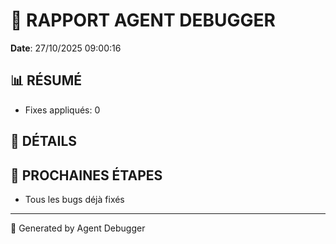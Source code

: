 # 🐛 RAPPORT AGENT DEBUGGER

**Date**: 27/10/2025 09:00:16

## 📊 RÉSUMÉ

- Fixes appliqués: 0

## 🔧 DÉTAILS



## 🎯 PROCHAINES ÉTAPES

- Tous les bugs déjà fixés

---

🤖 Generated by Agent Debugger
